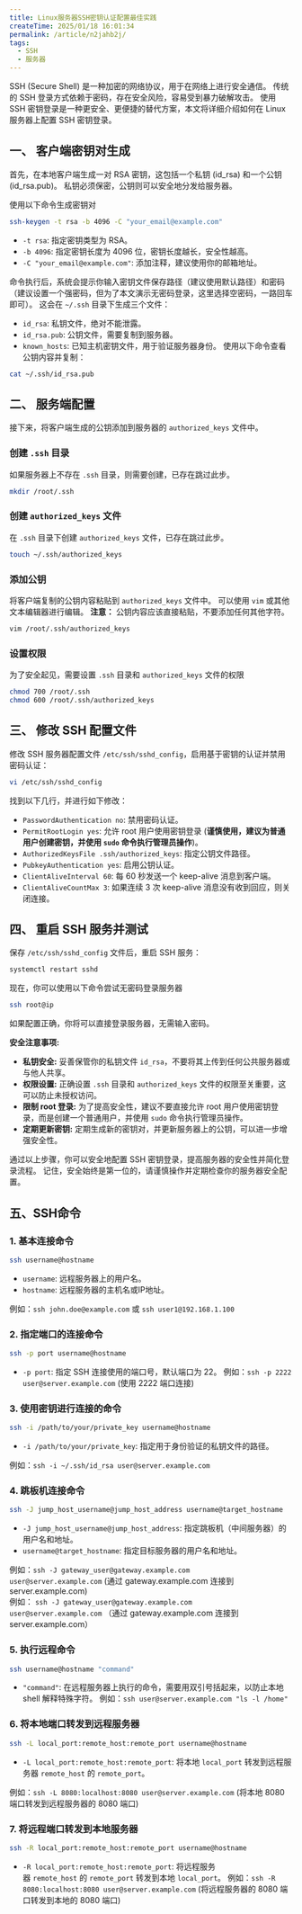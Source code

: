 ```yaml
---
title: Linux服务器SSH密钥认证配置最佳实践
createTime: 2025/01/18 16:01:34
permalink: /article/n2jahb2j/
tags:
  - SSH
  - 服务器
---
```

SSH (Secure Shell) 是一种加密的网络协议，用于在网络上进行安全通信。 传统的 SSH 登录方式依赖于密码，存在安全风险，容易受到暴力破解攻击。 使用 SSH 密钥登录是一种更安全、更便捷的替代方案，本文将详细介绍如何在 Linux 服务器上配置 SSH 密钥登录。

## 一、 客户端密钥对生成
首先，在本地客户端生成一对 RSA 密钥，这包括一个私钥 (id_rsa) 和一个公钥 (id_rsa.pub)。 私钥必须保密，公钥则可以安全地分发给服务器。

使用以下命令生成密钥对
```bash
ssh-keygen -t rsa -b 4096 -C "your_email@example.com"
```
- `-t rsa`: 指定密钥类型为 RSA。
- `-b 4096`: 指定密钥长度为 4096 位，密钥长度越长，安全性越高。
- `-C "your_email@example.com"`: 添加注释，建议使用你的邮箱地址。

命令执行后，系统会提示你输入密钥文件保存路径（建议使用默认路径）和密码（建议设置一个强密码，但为了本文演示无密码登录，这里选择空密码，一路回车即可）。 这会在 `~/.ssh` 目录下生成三个文件：
- `id_rsa`: 私钥文件，绝对不能泄露。
- `id_rsa.pub`: 公钥文件，需要复制到服务器。
- `known_hosts`: 已知主机密钥文件，用于验证服务器身份。
使用以下命令查看公钥内容并复制：
```bash
cat ~/.ssh/id_rsa.pub
```
## 二、 服务端配置

接下来，将客户端生成的公钥添加到服务器的 `authorized_keys` 文件中。

### **创建 `.ssh` 目录**

如果服务器上不存在 `.ssh` 目录，则需要创建，已存在跳过此步。
```bash
mkdir /root/.ssh
```

### 创建 `authorized_keys` 文件

在 `.ssh` 目录下创建 `authorized_keys` 文件，已存在跳过此步。
```bash
touch ~/.ssh/authorized_keys
```
### 添加公钥
将客户端复制的公钥内容粘贴到 `authorized_keys` 文件中。 可以使用 `vim` 或其他文本编辑器进行编辑。 **注意：** 公钥内容应该直接粘贴，不要添加任何其他字符。

```bash
vim /root/.ssh/authorized_keys
```

### 设置权限
为了安全起见，需要设置 `.ssh` 目录和 `authorized_keys` 文件的权限
```bash
chmod 700 /root/.ssh
chmod 600 /root/.ssh/authorized_keys
```

## 三、 修改 SSH 配置文件
修改 SSH 服务器配置文件 `/etc/ssh/sshd_config`，启用基于密钥的认证并禁用密码认证：

```bash
vi /etc/ssh/sshd_config
```
找到以下几行，并进行如下修改：
- `PasswordAuthentication no`: 禁用密码认证。
- `PermitRootLogin yes`: 允许 root 用户使用密钥登录 (**谨慎使用，建议为普通用户创建密钥，并使用 `sudo` 命令执行管理员操作**)。
- `AuthorizedKeysFile .ssh/authorized_keys`: 指定公钥文件路径。
- `PubkeyAuthentication yes`: 启用公钥认证。
- `ClientAliveInterval 60`: 每 60 秒发送一个 keep-alive 消息到客户端。
- `ClientAliveCountMax 3`: 如果连续 3 次 keep-alive 消息没有收到回应，则关闭连接。

## 四、 重启 SSH 服务并测试
保存 `/etc/ssh/sshd_config` 文件后，重启 SSH 服务：
```bash
systemctl restart sshd
```
现在，你可以使用以下命令尝试无密码登录服务器
```bash
ssh root@ip
```

如果配置正确，你将可以直接登录服务器，无需输入密码。

**安全注意事项:**

- **私钥安全:** 妥善保管你的私钥文件 `id_rsa`，不要将其上传到任何公共服务器或与他人共享。
- **权限设置:** 正确设置 `.ssh` 目录和 `authorized_keys` 文件的权限至关重要，这可以防止未授权访问。
- **限制 root 登录:** 为了提高安全性，建议不要直接允许 root 用户使用密钥登录，而是创建一个普通用户，并使用 `sudo` 命令执行管理员操作。
- **定期更新密钥:** 定期生成新的密钥对，并更新服务器上的公钥，可以进一步增强安全性。

通过以上步骤，你可以安全地配置 SSH 密钥登录，提高服务器的安全性并简化登录流程。 记住，安全始终是第一位的，请谨慎操作并定期检查你的服务器安全配置。

## 五、SSH命令

### 1. 基本连接命令

```bash
ssh username@hostname
```
- `username`: 远程服务器上的用户名。
- `hostname`: 远程服务器的主机名或IP地址。

例如：`ssh john.doe@example.com` 或 `ssh user1@192.168.1.100`

### 2. 指定端口的连接命令

```bash 
ssh -p port username@hostname
```
- `-p port`: 指定 SSH 连接使用的端口号，默认端口为 22。
例如：`ssh -p 2222 user@server.example.com` (使用 2222 端口连接)

### 3. 使用密钥进行连接的命令
```bash
ssh -i /path/to/your/private_key username@hostname
```
- `-i /path/to/your/private_key`: 指定用于身份验证的私钥文件的路径。

例如：`ssh -i ~/.ssh/id_rsa user@server.example.com`

### 4. 跳板机连接命令


```bash
ssh -J jump_host_username@jump_host_address username@target_hostname
```
- `-J jump_host_username@jump_host_address`: 指定跳板机（中间服务器）的用户名和地址。
- `username@target_hostname`: 指定目标服务器的用户名和地址。

例如：`ssh -J gateway_user@gateway.example.com user@server.example.com` (通过 gateway.example.com 连接到 server.example.com)  
例如： `ssh -J gateway_user@gateway.example.com user@server.example.com` （通过 gateway.example.com 连接到 server.example.com）

### 5. 执行远程命令

```bash
ssh username@hostname "command"
```
- `"command"`: 在远程服务器上执行的命令，需要用双引号括起来，以防止本地 shell 解释特殊字符。
例如：`ssh user@server.example.com "ls -l /home"`

### 6. 将本地端口转发到远程服务器

```bash
ssh -L local_port:remote_host:remote_port username@hostname
```
- `-L local_port:remote_host:remote_port`: 将本地 `local_port` 转发到远程服务器 `remote_host` 的 `remote_port`。

例如：`ssh -L 8080:localhost:8080 user@server.example.com` (将本地 8080 端口转发到远程服务器的 8080 端口)

### 7. 将远程端口转发到本地服务器

```bash
ssh -R local_port:remote_host:remote_port username@hostname
```
- `-R local_port:remote_host:remote_port`: 将远程服务器 `remote_host` 的 `remote_port` 转发到本地 `local_port`。
例如：`ssh -R 8080:localhost:8080 user@server.example.com` (将远程服务器的 8080 端口转发到本地的 8080 端口)